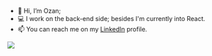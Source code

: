 - 👋 Hi, I’m Ozan;
- 💻 I work on the back-end side; besides I'm currently into React.
- 📫 You can reach me on my [LinkedIn](https://linkedin.com/in/ozangulicat/ "Ozan's LinkedIn Profile") profile.


[![](https://img.shields.io/badge/linkedin-%230077B5.svg?&style=for-the-badge&logo=linkedin&logoColor=white)](https://linkedin.com/in/ozangulicat/)

<!---
ogulicat/ogulicat is a ✨ special ✨ repository because its `README.md` (this file) appears on your GitHub profile.
You can click the Preview link to take a look at your changes.
--->
